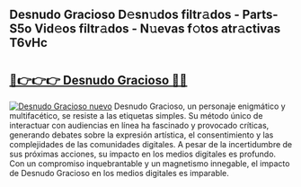 ## Desnudo Gracioso D𝚎sn𝚞dos filtr𝚊dos - Parts-S5o Vid𝚎os filtr𝚊dos - N𝚞evas f𝚘tos atr𝚊ctivas T6vHc

# <h2><a href="http://mb72fqk.tromn.icu/?c=Desnudo+Gracioso">🔗👉👉👉 Desnudo Gracioso 🔗🔗</a></h2>

[![Desnudo Gracioso nuevo](https://i.imgur.com/pEAQMta.gif)](http://mb72fqk.tromn.icu/?c=Desnudo+Gracioso)
Desnudo Gracioso, un personaje enigmático y multifacético, se resiste a las etiquetas simples. Su método único de interactuar con audiencias en línea ha fascinado y provocado críticas, generando debates sobre la expresión artística, el consentimiento y las complejidades de las comunidades digitales. A pesar de la incertidumbre de sus próximas acciones, su impacto en los medios digitales es profundo. Con un compromiso inquebrantable y un magnetismo innegable, el impacto de Desnudo Gracioso en los medios digitales es imparable.
